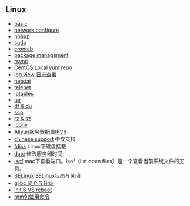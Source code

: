 ## Linux
- [basic](basic.md)
- [network configure](network_configure.md)
- [nohup](nohup.md)
- [sudo](sudo.md)
- [crontab](crontab.md)
- [package management](package_management.md)
- [rsync](rsync.md)
- [CentOS Local yum repo](CentOSLocalYumRepo.md)
- [log view 日志查看](log_view.md)
- [netstat](netstat.md)
- [telenet](telenet.md)
- [iptables](iptables.md)
- [tar](tar.md)
- [df & du](df_du.md)
- [scp](scp.md)
- [rz & sz](rzsz.md)
- [iconv](iconv.md)
- [Aliyun服务器配置IPV6](ipv6_aliyun.md)
- [chinese support](chinese_support.md) 中文支持
- [fdisk](fdisk.md) Linux下磁盘挂载
- [date](date.md) 修改服务器时间
- [lsof](lsof.md) mac下查看端口。lsof（list open files）是一个查看当前系统文件的工具。
- [SELinux](SELinux.md) SELinux状态与关闭
- [glibc 简介与升级](glibc.md)
- [init 6 VS reboot](init6_reboot.md)
- [rpm包使用命令](rpm.md)